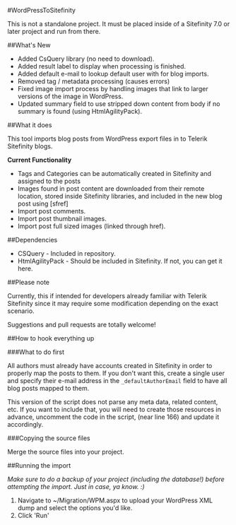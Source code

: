 #WordPressToSitefinity

This is not a standalone project. It must be placed inside of a Sitefinity 7.0 or later project and run from there.

##What's New
* Added CsQuery library (no need to download).
* Added result label to display when processing is finished.
* Added default e-mail to lookup default user with for blog imports.
* Removed tag / metadata processing (causes errors)
* Fixed image import process by handling images that link to larger versions of the image in WordPress.
* Updated summary field to use stripped down content from body if no summary is found (using HtmlAgilityPack).

##What it does

This tool imports blog posts from WordPress export files in to Telerik Sitefinity blogs.

**Current Functionality**

* Tags and Categories can be automatically created in Sitefinity and assigned to the posts
* Images found in post content are downloaded from their remote location, stored inside Sitefinity libraries, and included in the new blog post using [sfref]
* Import post comments.
* Import post thumbnail images.
* Import post full sized images (linked through href).

##Dependencies

* CSQuery - Included in repository.
* HtmlAgilityPack - Should be included in Sitefinity. If not, you can get it here.

##Please note

Currently, this if intended for developers already familiar with Telerik Sitefinity since it may require some modification depending on the exact scenario.

Suggestions and pull requests are totally welcome!

##How to hook everything up

###What to do first

All authors must already have accounts created in Sitefinity in order to properly map the posts to them. If you don't want this, create a single user and specify their e-mail address in the `_defaultAuthorEmail` field to have all blog posts mapped to them.

This version of the script does not parse any meta data, related content, etc. If you want to include that, you will need to create those resources in advance, uncomment the code in the script, (near line 166) and update it accordingly.

###Copying the source files

Merge the source files into your project.

##Running the import

_Make sure to do a backup of your project (including the database!) before attempting the import. Just in case, ya know. :)_

1. Navigate to ~/Migration/WPM.aspx to upload your WordPress XML dump and select the options you'd like.
2. Click 'Run'
